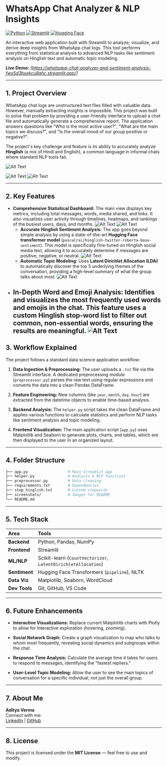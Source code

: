 # WhatsApp Chat Analyzer & NLP Insights

[![Python](https://img.shields.io/badge/Python-3.11+-blue.svg)](https://www.python.org/downloads/)
[![Streamlit](https://img.shields.io/badge/Streamlit-1.25+-red.svg)](https://streamlit.io/)
[![Hugging Face](https://img.shields.io/badge/%F0%9F%A4%97%20Hugging%20Face-Models-yellow)](https://huggingface.co/models)

An interactive web application built with Streamlit to analyze, visualize, and derive deep insights from WhatsApp chat logs. This tool performs everything from statistical analysis to advanced NLP tasks like sentiment analysis on Hinglish text and automatic topic modeling.

**Live Demo:** *[https://whatsapp-chat-analyzer-and-sentiment-analysis-fwx5d3bsekcu8ahc.streamlit.app/]*

---

## 1. Project Overview

WhatsApp chat logs are unstructured text files filled with valuable data. However, manually extracting insights is impossible. This project was built to solve that problem by providing a user-friendly interface to upload a chat file and automatically generate a comprehensive report. The application answers questions like "Who is the most active user?", "What are the main topics we discuss?", and "Is the overall mood of our group positive or negative?".

The project's key challenge and feature is its ability to accurately analyze **Hinglish** (a mix of Hindi and English), a common language in informal chats where standard NLP tools fail.

![Alt Text](Images/Screenshot(57).png)

![Alt Text](https://github.com/AdityaVerma1405/WhatsApp-Chat-Analyzer-and-Sentiment-Analysis/blob/7e866fc035fb43c824c7ca289c56985695a1073c/Images/Screenshot%20(58).png)
![Alt Text](https://github.com/AdityaVerma1405/WhatsApp-Chat-Analyzer-and-Sentiment-Analysis/blob/0e744193e264b8355768f1bdce07228073a87298/Images/Screenshot%20(59).png)

---

## 2. Key Features

-   **Comprehensive Statistical Dashboard:** The main view displays key metrics, including total messages, words, media shared, and links. It also visualizes user activity through timelines, heatmaps, and rankings of the busiest users, days, and months.
![Alt Text](https://github.com/AdityaVerma1405/WhatsApp-Chat-Analyzer-and-Sentiment-Analysis/blob/0e744193e264b8355768f1bdce07228073a87298/Images/Screenshot%20(60).png)
![Alt Text](https://github.com/AdityaVerma1405/WhatsApp-Chat-Analyzer-and-Sentiment-Analysis/blob/0e744193e264b8355768f1bdce07228073a87298/Images/Screenshot%20(61).png)
    -   **Accurate Hinglish Sentiment Analysis:** The app goes beyond simple analysis by using a state-of-the-art **Hugging Face transformer model** (`pascalrai/hinglish-twitter-roberta-base-sentiment`). This model is specifically fine-tuned on Hinglish social media text, allowing it to accurately determine if messages are positive, negative, or neutral.
![Alt Text](https://github.com/AdityaVerma1405/WhatsApp-Chat-Analyzer-and-Sentiment-Analysis/blob/0e744193e264b8355768f1bdce07228073a87298/Images/Screenshot%20(65).png)
    -   **Automatic Topic Modeling:** Uses **Latent Dirichlet Allocation (LDA)** to automatically discover the top 5 underlying themes of the conversation, providing a high-level summary of what the group talks about most.
![Alt Text](https://github.com/AdityaVerma1405/WhatsApp-Chat-Analyzer-and-Sentiment-Analysis/blob/0e744193e264b8355768f1bdce07228073a87298/Images/Screenshot%20(63).png)
-   **In-Depth Word and Emoji Analysis:** Identifies and visualizes the most frequently used words and emojis in the chat. This feature uses a custom **Hinglish stop-word list** to filter out common, non-essential words, ensuring the results are meaningful.
![Alt Text](https://github.com/AdityaVerma1405/WhatsApp-Chat-Analyzer-and-Sentiment-Analysis/blob/0e744193e264b8355768f1bdce07228073a87298/Images/Screenshot%20(64).png)
    ---

## 3. Workflow Explained

The project follows a standard data science application workflow:

1.  **Data Ingestion & Preprocessing:** The user uploads a `.txt` file via the Streamlit interface. A dedicated preprocessing module (`preprocessor.py`) parses the raw text using regular expressions and converts the data into a clean Pandas DataFrame.

2.  **Feature Engineering:** New columns (like `year`, `month`, `day`, `hour`) are extracted from the datetime objects to enable time-based analysis.

3.  **Backend Analysis:** The `helper.py` script takes the clean DataFrame and applies various functions to calculate statistics and perform NLP tasks like sentiment analysis and topic modeling.

4.  **Frontend Visualization:** The main application script (`app.py`) uses Matplotlib and Seaborn to generate plots, charts, and tables, which are then displayed to the user in an organized layout.

---

## 4. Folder Structure
```bash
├── app.py                  # Main Streamlit app
├── helper.py               # Analysis & NLP functions
├── preprocessor.py         # Data cleaning
├── requirements.txt        # Dependencies
├── stop_hinglish.txt       # Custom stopwords
├── screenshots/            # Images for README
└── README.md
```
---
## 5. Tech Stack

| Area      | Tools                                                              |
| :-------- | :----------------------------------------------------------------- |
| **Backend** | Python, Pandas, NumPy                                              |
| **Frontend** | Streamlit                                                          |
| **ML/NLP** | Scikit-learn (`CountVectorizer`, `LatentDirichletAllocation`)        |
| **Sentiment** | Hugging Face Transformers (`pipeline`), NLTK                       |
| **Data Viz** | Matplotlib, Seaborn, WordCloud                                     |
| **Dev Tools** | Git, GitHub, VS Code                                               |

---
## 6. Future Enhancements

- **Interactive Visualizations:** Replace current Matplotlib charts with Plotly to allow for interactive exploration (hovering, zooming).

- **Social Network Graph:** Create a graph visualization to map who talks to whom most frequently, revealing social dynamics and subgroups within the chat.

- **Response Time Analysis:** Calculate the average time it takes for users to respond to messages, identifying the "fastest repliers."

- **User-Level Topic Modeling:** Allow the user to see the main topics of conversation for a specific individual, not just the overall group.
---
## 7. About Me
**Aditya Verma**  
Connect with me:  
[LinkedIn](https://www.linkedin.com/in/aditya-verma-057129316/) | [GitHub](https://github.com/AdityaVerma1405)

---

## 8. License
This project is licensed under the **MIT License** — feel free to use and modify.


